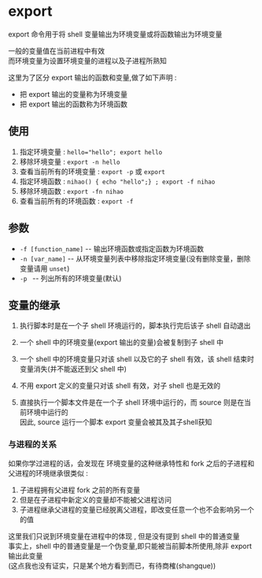 # export

export 命令用于将 shell 变量输出为环境变量或将函数输出为环境变量

一般的变量值在当前进程中有效  
而环境变量为设置环境变量的进程以及子进程所熟知  

这里为了区分 export 输出的函数和变量,做了如下声明 : 
* 把 export 输出的变量称为环境变量
* 把 export 输出的函数称为环境函数  


## 使用

1. 指定环境变量 :  `hello="hello"; export hello`
2. 移除环境变量 :  `export -n hello`  
3. 查看当前所有的环境变量 : `export -p` 或 `export`
4. 指定环境函数 : `nihao() { echo "hello";} ; export -f nihao`
5. 移除环境函数 : `export -fn nihao`
6. 查看当前所有的环境函数 : `export -f`

## 参数  

* `-f [function_name]` --  输出环境函数或指定函数为环境函数
* `-n [var_name]` -- 从环境变量列表中移除指定环境变量(没有删除变量，删除变量请用 `unset`)
* `-p ` -- 列出所有的环境变量(默认)

## 变量的继承  

1. 执行脚本时是在一个子 shell 环境运行的，脚本执行完后该子 shell 自动退出  

2. 一个 shell 中的环境变量(export 输出的变量)会被复制到子 shell 中

3. 一个 shell 中的环境变量只对该 shell 以及它的子 shell 有效，该 shell 结束时变量消失(并不能返还到父 shell 中)  

4. 不用 export 定义的变量只对该 shell 有效，对子 shell 也是无效的  

5. 直接执行一个脚本文件是在一个子 shell 环境中运行的，而 source 则是在当前环境中运行的  
   因此, source 运行一个脚本 export 变量会被其及其子shell获知 

### 与进程的关系 

如果你学过进程的话，会发现在 环境变量的这种继承特性和 fork 之后的子进程和父进程的环境继承很类似 :

1. 子进程拥有父进程 fork 之前的所有变量  
2. 但是在子进程中新定义的变量却不能被父进程访问
3. 子进程继承父进程的变量已经脱离父进程，即改变任意一个也不会影响另一个的值


这里我们只说到环境变量在进程中的体现 , 但是没有提到 shell 中的普通变量  
事实上，shell 中的普通变量是一个伪变量,即只能被当前脚本所使用,除非 export 输出此变量  
(这点我也没有证实，只是某个地方看到而已，有待商榷(shangque))


